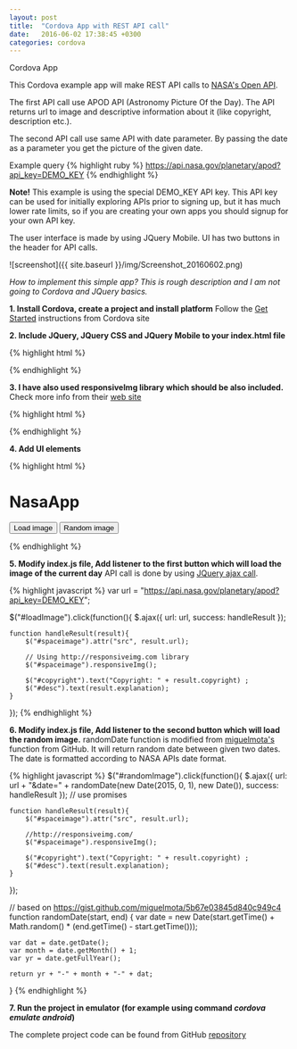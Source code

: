```yaml
---
layout: post
title:  "Cordova App with REST API call"
date:   2016-06-02 17:38:45 +0300
categories: cordova
---
```

Cordova App

This Cordova example app will make REST API calls to [NASA's Open API](https://api.nasa.gov/).

The first API call use APOD API (Astronomy Picture Of the Day). The API returns url to image and descriptive information about it (like copyright, description etc.).

The second API call use same API with date parameter. By passing the date as a parameter you get the picture of the given date.

Example query
{% highlight ruby %}
https://api.nasa.gov/planetary/apod?api_key=DEMO_KEY
{% endhighlight %}

**Note!** This example is using the special DEMO_KEY API key. This API key can be used for initially exploring APIs prior to signing up, but it has much lower rate limits, so if you are creating your own apps you should signup for your own API key.

The user interface is made by using JQuery Mobile. UI has two buttons in the header for API calls.

![screenshot]({{ site.baseurl }}/img/Screenshot_20160602.png)

*How to implement this simple app? This is rough description and I am not going to Cordova and JQuery basics.*

**1. Install Cordova, create a project and install platform**
Follow the [Get Started](https://cordova.apache.org/#getstarted) instructions from Cordova site

**2. Include JQuery, JQuery CSS and JQuery Mobile to your index.html file**

{% highlight html %}
<link rel="stylesheet" type="text/css" href="css/jquery.mobile-1.4.5.min.css">
<script type="text/javascript" src="js/jquery-1.12.3.js"></script>
<script type="text/javascript" src="js/jquery.mobile-1.4.5.js"></script>
{% endhighlight %}

**3. I have also used responsiveImg library which should be also included.** Check more info from their [web site](http://responsiveimg.com/)

{% highlight html %}
<script type="text/javascript" src="js/responsiveImg.js"></script>
{% endhighlight %}

**4. Add UI elements**

{% highlight html %}
<div data-role="header">
    <h1>NasaApp</h1>
    <button class="ui-btn-left ui-btn ui-btn-inline ui-mini ui-corner-all ui-btn-icon-left ui-icon-action" id="loadImage">Load 
    image</button>
    <button class="ui-btn-right ui-btn ui-btn-inline ui-mini ui-corner-all ui-btn-icon-left ui-icon-action" id="randomImage">Random image</button>
</div>
<div data-role="content" id="imgcontent" style="width:95%;">
    <img id="spaceimage" style="max-width:100%;"/>
</div>

<div data-role="content" id="textcontent">
    <p name="copyright" id="copyright"></p> 
    <p name="desc" id="desc"></p> 
</div>
{% endhighlight %}

**5. Modify index.js file, Add listener to the first button which will load the image of the current day**
API call is done by using [JQuery ajax call](http://api.jquery.com/jquery.ajax/).

{% highlight javascript %}
var url = "https://api.nasa.gov/planetary/apod?api_key=DEMO_KEY";

$("#loadImage").click(function(){
    $.ajax({
        url: url,
        success: handleResult
    });

    function handleResult(result){
        $("#spaceimage").attr("src", result.url);

        // Using http://responsiveimg.com library
        $("#spaceimage").responsiveImg();

        $("#copyright").text("Copyright: " + result.copyright) ;
        $("#desc").text(result.explanation);
    }
});
{% endhighlight %}

**6. Modify index.js file, Add listener to the second button which will load the random image.** randomDate function is modified from [miguelmota's](https://gist.github.com/miguelmota/5b67e03845d840c949c4) function from GitHub. It will return random date between given two dates. The date is formatted according to NASA APIs date format.

{% highlight javascript %}
$("#randomImage").click(function(){
    $.ajax({
        url: url + "&date=" + randomDate(new Date(2015, 0, 1), new Date()),
        success: handleResult
    }); // use promises

    function handleResult(result){
        $("#spaceimage").attr("src", result.url);

        //http://responsiveimg.com/
        $("#spaceimage").responsiveImg();

        $("#copyright").text("Copyright: " + result.copyright) ;
        $("#desc").text(result.explanation);
    }
});  

// based on https://gist.github.com/miguelmota/5b67e03845d840c949c4
function randomDate(start, end) {
    var date = new Date(start.getTime() + Math.random() * (end.getTime() - start.getTime()));
    
    var dat = date.getDate();
    var month = date.getMonth() + 1;
    var yr = date.getFullYear();
    
    return yr + "-" + month + "-" + dat;
}
{% endhighlight %}

**7. Run the project in emulator (for example using command *cordova emulate android*)**

The complete project code can be found from GitHub [repository](https://github.com/juhahinkula/NasaApp.git)


